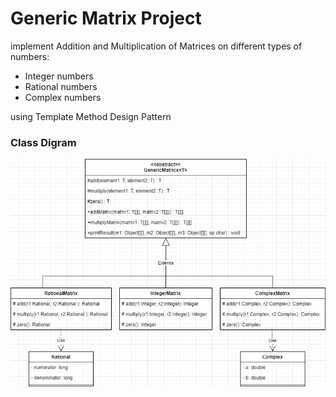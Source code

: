 # Generic Matrix Project

implement Addition and Multiplication of Matrices on different types of numbers: 

* Integer numbers
* Rational numbers
* Complex numbers

using Template Method Design Pattern

### Class Digram 

![Class Diagram](https://github.com/GasserKhaled330/matrix-operations-project/blob/main/GenericMatrixClassDiagram.jpg)
